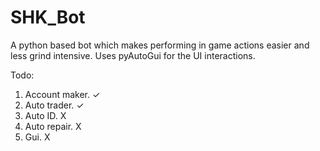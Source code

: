 # SHK_Bot

A python based bot which makes performing in game actions easier and less grind intensive. Uses pyAutoGui for the UI interactions. 

Todo:
1) Account maker. ✓
2) Auto trader. ✓
3) Auto ID. X
4) Auto repair. X
5) Gui. X

